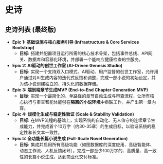 # 史诗

## 史诗列表 (最终版)

- **Epic 1: 基础设施与核心服务引导 (Infrastructure & Core Services Bootstrap)**
  - **目标:** 搭建并配置项目运行所需的核心技术骨架，包括事件总线、API网关、数据库和容器化环境，并部署一个能响应健康检查的空服务。
- **Epic 2: AI驱动的创世工作室 (AI-Driven Genesis Studio)**
  - **目标:** 实现一个支持双入口模式、AI驱动、用户监督的创世工作室，允许用户通过对AI生成内容的迭代式反馈和调整，完成一部小说的初始设定，并为该小说创建独立的、持久化的数据存储。
- **Epic 3: 端到端章节生成MVP (End-to-End Chapter Generation MVP)**
  - **目标:** 实现一个最简化的、单路径的章节自动生成与审查流程，让所有核心执行与审查智能体能够在**隔离的小说环境**中串联工作，并产出第一章内容。
- **Epic 4: 规模化生成与稳定性验证 (Scale & Stability Validation)**
  - **目标:** 在MVP流程的基础上，实现系统的自动化、无人值守的连续章节生成能力，并完成首个10万字（约30-35章）的生成目标，以验证系统的稳定性和长文本一致性。
- **Epic 5: 全功能长篇小说生成 (Full-Scale Novel Generation)**
  - **目标:** 集成并启用所有高级功能（如图数据库的深度应用、高级智能体、动态工作流、人机反馈闭环），完成一部至少100万字的、高质量、高一致性的长篇小说生成，达到商业化交付标准。
